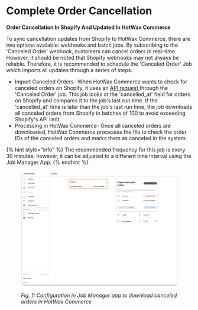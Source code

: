 # Complete Order Cancellation

**Order Cancellation In Shopify And Updated In HotWax Commerce**

To sync cancellation updates from Shopify to HotWax Commerce, there are two options available: webhooks and batch jobs. By subscribing to the 'Canceled Order' webhook, customers can cancel orders in real-time. However, it should be noted that Shopify webhooks may not always be reliable. Therefore, it is recommended to schedule the 'Canceled Order' Job which imports all updates through a series of steps.

* Import Canceled Orders- When HotWax Commerce wants to check for canceled orders on Shopify, it uses an [API request ](https://shopify.dev/docs/api/admin-rest/2023-04/resources/order#get-orders?status=any)through the 'Canceled Order' job. This job looks at the 'cancelled\_at' field for orders on Shopify and compares it to the job's last run time. If the 'cancelled\_at' time is later than the job's last run time, the job downloads all canceled orders from Shopify in batches of 100 to avoid exceeding Shopify's API limit.
* Processing in HotWax Commerce- Once all canceled orders are downloaded, HotWax Commerce processes the file to check the order IDs of the canceled orders and marks them as canceled in the system.&#x20;

{% hint style="info" %}
The recommended frequency for this job is every 30 minutes, however, it can be adjusted to a different time interval using the Job Manager App.
{% endhint %}

<figure><img src="../.gitbook/assets/Cancel Orders.png" alt=""><figcaption><p><em>Fig. 1: Configuration in Job Manager app to download canceled orders in HotWax Commerce</em></p></figcaption></figure>
